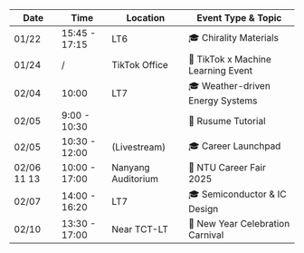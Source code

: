 
| Date        | Time          | Location           | Event Type & Topic                 |
| ----------- | ------------- | ------------------ | ---------------------------------- |
| 01/22       | 15:45 - 17:15 | LT6                | 🎓 Chirality Materials             |
| 01/24       | /             | TikTok Office      | 🚌 TikTok x Machine Learning Event |
| 02/04       | 10:00         | LT7                | 🎓 Weather-driven Energy Systems   |
| 02/05       | 9:00 - 10:30  |                    | 👔 Rusume Tutorial                 |
| 02/05       | 10:30 - 12:00 | (Livestream)       | 🎓 Career Launchpad                |
| 02/06 11 13 | 10:00 - 17:00 | Nanyang Auditorium | 👔 NTU Career Fair 2025            |
| 02/07       | 14:00 - 16:20 | LT7                | 🎓 Semiconductor & IC Design       |
| 02/10       | 13:30 - 17:00 | Near TCT-LT        | 🎉 New Year Celebration Carnival   |



